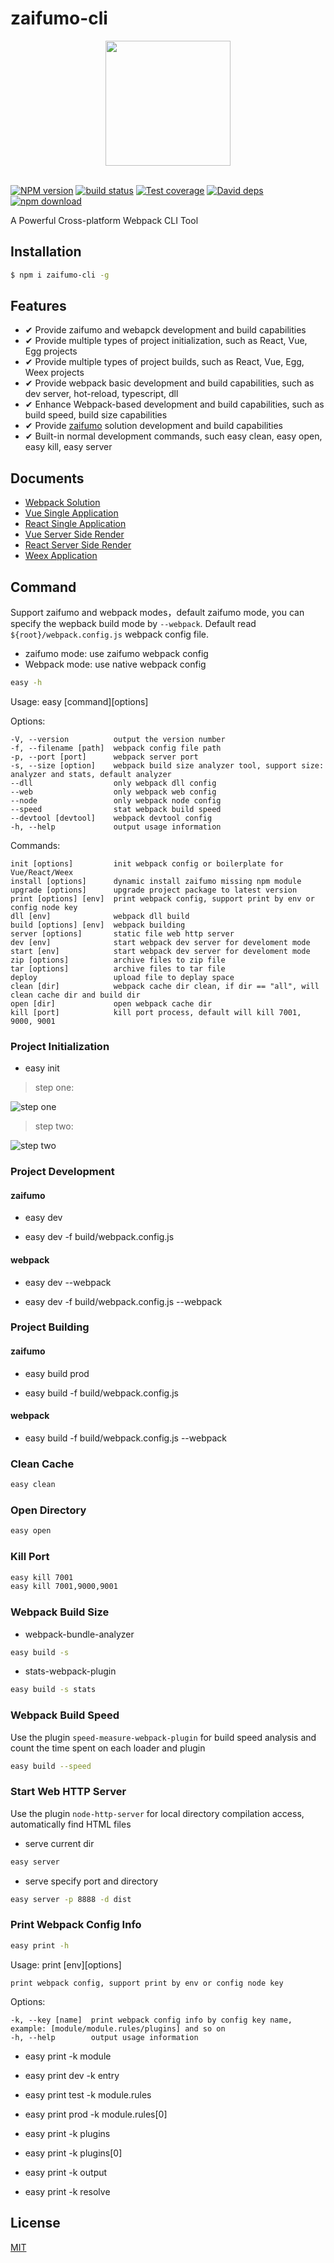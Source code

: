# zaifumo-cli

<div align="center">
  <a href="https://www.yuque.com/zaifumo" target="_blank">
    <img width="200" height="200" src="/doc/zaifumo-logo.png">
  </a>
</div>  
<br>


[![NPM version][npm-image]][npm-url]
[![build status][travis-image]][travis-url]
[![Test coverage][codecov-image]][codecov-url]
[![David deps][david-image]][david-url]
[![npm download][download-image]][download-url]

[npm-image]: https://img.shields.io/npm/v/zaifumo-cli.svg?style=flat-square
[npm-url]: https://npmjs.org/package/zaifumo-cli
[travis-image]: https://img.shields.io/travis/zaifumo/zaifumo-cli.svg?style=flat-square
[travis-url]: https://travis-ci.org/zaifumo/zaifumo-cli
[codecov-image]: https://codecov.io/gh/zaifumo/zaifumo-cli/branch/master/graph/badge.svg
[codecov-url]: https://codecov.io/gh/zaifumo/zaifumo-cli
[david-image]: https://img.shields.io/david/zaifumo/zaifumo-cli.svg?style=flat-square
[david-url]: https://david-dm.org/zaifumo/zaifumo-cli
[download-image]: https://img.shields.io/npm/dm/zaifumo-cli.svg?style=flat-square
[download-url]: https://npmjs.org/package/zaifumo-cli

A Powerful Cross-platform Webpack CLI Tool

## Installation

```bash
$ npm i zaifumo-cli -g
```

## Features

- ✔︎ Provide zaifumo and webapck development and build capabilities
- ✔︎ Provide multiple types of project initialization, such as React, Vue, Egg projects
- ✔︎ Provide multiple types of project builds, such as React, Vue, Egg, Weex projects
- ✔︎ Provide webpack basic development and build capabilities, such as dev server, hot-reload, typescript, dll
- ✔︎ Enhance Webpack-based development and build capabilities, such as build speed, build size capabilities
- ✔︎ Provide [zaifumo](https://github.com/zaifumo/zaifumo) solution development and build capabilities
- ✔︎ Built-in normal development commands, such easy clean, easy open, easy kill, easy server

## Documents

- [Webpack Solution](https://github.com/zaifumo/zaifumo)
- [Vue Single Application](https://github.com/zaifumo/zaifumo-vue)
- [React Single Application](https://github.com/zaifumo/zaifumo-react)
- [Vue Server Side Render](https://www.yuque.com/zaifumo/ves)
- [React Server Side Render](https://www.yuque.com/zaifumo/res)
- [Weex Application](https://github.com/zaifumo/zaifumo-weex)

## Command

Support zaifumo and webpack modes，default zaifumo mode, you can specify the wepback build mode by `--webpack`. Default read `${root}/webpack.config.js` webpack config file.

- zaifumo mode: use zaifumo webpack config
- Webpack mode: use native webpack config

```bash
easy -h
```

Usage: easy [command][options]

Options:

    -V, --version          output the version number
    -f, --filename [path]  webpack config file path
    -p, --port [port]      webpack server port
    -s, --size [option]    webpack build size analyzer tool, support size: analyzer and stats, default analyzer
    --dll                  only webpack dll config
    --web                  only webpack web config
    --node                 only webpack node config
    --speed                stat webpack build speed
    --devtool [devtool]    webpack devtool config
    -h, --help             output usage information

Commands:

    init [options]         init webpack config or boilerplate for Vue/React/Weex
    install [options]      dynamic install zaifumo missing npm module
    upgrade [options]      upgrade project package to latest version
    print [options] [env]  print webpack config, support print by env or config node key
    dll [env]              webpack dll build
    build [options] [env]  webpack building
    server [options]       static file web http server
    dev [env]              start webpack dev server for develoment mode
    start [env]            start webpack dev server for develoment mode
    zip [options]          archive files to zip file
    tar [options]          archive files to tar file
    deploy                 upload file to deplay space
    clean [dir]            webpack cache dir clean, if dir == "all", will clean cache dir and build dir
    open [dir]             open webpack cache dir
    kill [port]            kill port process, default will kill 7001, 9000, 9001

### Project Initialization

- easy init

> step one:

![step one](/doc/easy-init-step-one.png)

> step two:

![step two](/doc/easy-init-step-two.png)

### Project Development

#### zaifumo

- easy dev

- easy dev -f build/webpack.config.js

#### webpack

- easy dev --webpack

- easy dev -f build/webpack.config.js --webpack

### Project Building

#### zaifumo

- easy build prod

- easy build -f build/webpack.config.js

#### webpack

- easy build -f build/webpack.config.js --webpack

### Clean Cache

```bash
easy clean
```

### Open Directory

```bash
easy open
```

### Kill Port

```bash
easy kill 7001
easy kill 7001,9000,9001
```

### Webpack Build Size

- webpack-bundle-analyzer

```bash
easy build -s
```

- stats-webpack-plugin

```bash
easy build -s stats
```

### Webpack Build Speed

Use the plugin `speed-measure-webpack-plugin` for build speed analysis and count the time spent on each loader and plugin

```bash
easy build --speed
```

### Start Web HTTP Server

Use the plugin `node-http-server` for local directory compilation access, automatically find HTML files

- serve current dir

```bash
easy server
```

- serve specify port and directory

```bash
easy server -p 8888 -d dist
```

### Print Webpack Config Info

```bash
easy print -h
```

Usage: print [env][options]

    print webpack config, support print by env or config node key

Options:

    -k, --key [name]  print webpack config info by config key name, example: [module/module.rules/plugins] and so on
    -h, --help        output usage information

- easy print -k module

- easy print dev -k entry

- easy print test -k module.rules

- easy print prod -k module.rules[0]

- easy print -k plugins

- easy print -k plugins[0]

- easy print -k output

- easy print -k resolve

## License

[MIT](LICENSE)
